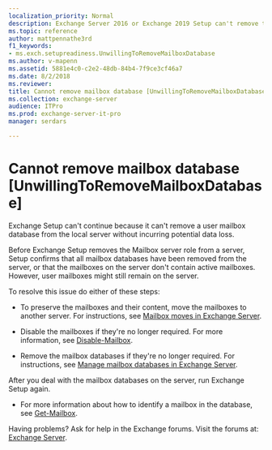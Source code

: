 ```yaml
---
localization_priority: Normal
description: Exchange Server 2016 or Exchange 2019 Setup can't remove the Mailbox server role from the server because the server contains active mailboxes.
ms.topic: reference
author: mattpennathe3rd
f1_keywords:
- ms.exch.setupreadiness.UnwillingToRemoveMailboxDatabase
ms.author: v-mapenn
ms.assetid: 5881e4c0-c2e2-48db-84b4-7f9ce3cf46a7
ms.date: 8/2/2018
ms.reviewer:
title: Cannot remove mailbox database [UnwillingToRemoveMailboxDatabase]
ms.collection: exchange-server
audience: ITPro
ms.prod: exchange-server-it-pro
manager: serdars

---
```


# Cannot remove mailbox database [UnwillingToRemoveMailboxDatabase]

Exchange Setup can't continue because it can't remove a user mailbox database from the local server without incurring potential data loss.

Before Exchange Setup removes the Mailbox server role from a server, Setup confirms that all mailbox databases have been removed from the server, or that the mailboxes on the server don't contain active mailboxes. However, user mailboxes might still remain on the server.

To resolve this issue do either of these steps:

- To preserve the mailboxes and their content, move the mailboxes to another server. For instructions, see [Mailbox moves in Exchange Server](../../recipients/mailbox-moves.md).

- Disable the mailboxes if they're no longer required. For more information, see [Disable-Mailbox](https://docs.microsoft.com/powershell/module/exchange/mailboxes/disable-mailbox).

- Remove the mailbox databases if they're no longer required. For instructions, see [Manage mailbox databases in Exchange Server](../../architecture/mailbox-servers/manage-databases.md).

After you deal with the mailbox databases on the server, run Exchange Setup again.

- For more information about how to identify a mailbox in the database, see [Get-Mailbox](https://docs.microsoft.com/powershell/module/exchange/mailboxes/get-mailbox).

Having problems? Ask for help in the Exchange forums. Visit the forums at: [Exchange Server](https://go.microsoft.com/fwlink/p/?linkId=60612).
